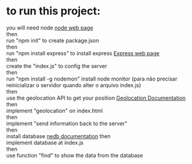 <h1>to run this project:</h1>

<p> you will need node <a href="https://nodejs.org/en/">node web page</a><br/> 
then<br/>
run "npm init" to create package.json<br/>
then<br/>
run "npm install express" to install express <a href="http://expressjs.com/">Express web page</a><br/>
then<br/>
create the "index.js" to config the server<br/>
then <br/>
run "npm install -g nodemon" install node monitor  (para não precisar reinicializar o servidor quando alter o arquivo index.js)</br>
then</br>
use the geolocation API to get your position <a href="https://developer.mozilla.org/en-US/docs/Web/API/Geolocation_API/Using_the_Geolocation_API">Geolocation Documentation</a><br/>
then <br/>
implement "geolocation" on index.html<br/>
then<br/>
implement "send information back to the server"<br/>
then <br/>
install database <a href="https://github.com/louischatriot/nedb">nedb documentation</a>
then <br/>
implement database at index.js<br/>
then <br/>
use function "find" to show the data from the database<br/>
</p>
